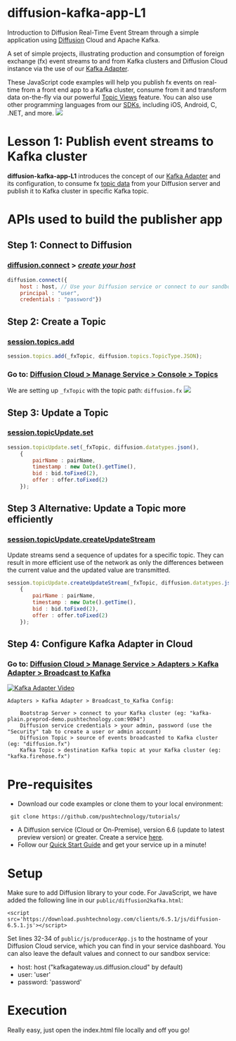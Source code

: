 # diffusion-kafka-app-L1

Introduction to Diffusion Real-Time Event Stream through a simple application using [Diffusion](https://www.pushtechnology.com/product-overview) Cloud and Apache Kafka.

A set of simple projects, illustrating production and consumption of foreign exchange (fx) event streams to and from Kafka clusters and Diffusion Cloud instance via the use of our [Kafka Adapter](https://www.pushtechnology.com/wp-content/uploads/2020/08/Diffusion-Cloud-Kafka-adapter.pdf).

These JavaScript code examples will help you publish fx events on real-time from a front end app to a Kafka cluster, consume from it and transform data on-the-fly via our powerful [Topic Views](https://docs.pushtechnology.com/docs/6.5.2/manual/html/designguide/data/topictree/topic_views.html) feature. You can also use other programming languages from our [SDKs](https://docs.pushtechnology.com/#sdks), including iOS, Android, C, .NET, and more.
![](https://github.com/pushtechnology/tutorials/blob/master/data-store/diffusion-kafka-app-L1/images/kafkaL1.png)

# Lesson 1: Publish event streams to Kafka cluster
**diffusion-kafka-app-L1** introduces the concept of our [Kafka Adapter](https://www.pushtechnology.com/wp-content/uploads/2020/08/Diffusion-Cloud-Kafka-adapter.pdf) and its configuration, to consume fx [topic data](https://docs.pushtechnology.com/docs/6.5.1/manual/html/introduction/overview/topics_data.html) from your Diffusion server and publish it to Kafka cluster in specific Kafka topic.

# APIs used to build the publisher app

## **Step 1: Connect to Diffusion**
### [diffusion.connect](https://docs.pushtechnology.com/docs/6.5.1/js/globals.html#connect) > [*create your host*](https://management.ad.diffusion.cloud/)
```js
diffusion.connect({
	host : host, // Use your Diffusion service or connect to our sandbox "kafkagateway.eu.diffusion.cloud"
	principal : "user",
	credentials : "password"})
```
## **Step 2: Create a Topic**
### [session.topics.add](https://docs.pushtechnology.com/docs/6.5.1/js/interfaces/topiccontrol.html#add)
```js
session.topics.add(_fxTopic, diffusion.topics.TopicType.JSON);
```
### Go to: [Diffusion Cloud > Manage Service > Console > Topics](https://management.ad.diffusion.cloud/#!/login)
We are setting up `_fxTopic` with the topic path: `diffusion.fx`
![](https://github.com/pushtechnology/tutorials/blob/master/data-store/diffusion-kafka-app-L1/images/topics.png)

## **Step 3: Update a Topic**
### [session.topicUpdate.set](https://docs.pushtechnology.com/docs/6.5.1/js/interfaces/topicupdate.html#set)
```js
session.topicUpdate.set(_fxTopic, diffusion.datatypes.json(),
	{
		pairName : pairName,
		timestamp : new Date().getTime(),
		bid : bid.toFixed(2),
		offer : offer.toFixed(2)
	});
```
## **Step 3 Alternative: Update a Topic more efficiently**
### [session.topicUpdate.createUpdateStream](https://docs.pushtechnology.com/docs/6.5.1/js/interfaces/topicupdate.html#createupdatestream)
Update streams send a sequence of updates for a specific topic. They can result in more efficient use of the network as only the differences between the current value and the updated value are transmitted. 
```js
session.topicUpdate.createUpdateStream(_fxTopic, diffusion.datatypes.json()).set(
	{
		pairName : pairName,
		timestamp : new Date().getTime(),
		bid : bid.toFixed(2),
		offer : offer.toFixed(2)
	});
```
## **Step 4: Configure Kafka Adapter in Cloud**
### Go to: [Diffusion Cloud > Manage Service > Adapters > Kafka Adapter > Broadcast to Kafka](https://management.ad.diffusion.cloud/#!/login)
[![Kafka Adapter Video](https://github.com/pushtechnology/tutorials/blob/master/data-store/diffusion-kafka-app-L1/images/adapter.png)](https://www.pushtechnology.com/blog/how-to-build-a-real-time-messaging-app-using-diffusion/)
```
Adapters > Kafka Adapter > Broadcast_to_Kafka Config:

	Bootstrap Server > connect to your Kafka cluster (eg: "kafka-plain.preprod-demo.pushtechnology.com:9094")
	Diffusion service credentials > your admin, password (use the "Security" tab to create a user or admin account)
	Diffusion Topic > source of events broadcasted to Kafka cluster (eg: "diffusion.fx")
	Kafka Topic > destination Kafka topic at your Kafka cluster (eg: "kafka.firehose.fx")

```
			   
# Pre-requisites

*  Download our code examples or clone them to your local environment:
```
 git clone https://github.com/pushtechnology/tutorials/
```
* A Diffusion service (Cloud or On-Premise), version 6.6 (update to latest preview version) or greater. Create a service [here](https://management.ad.diffusion.cloud/).
* Follow our [Quick Start Guide](https://docs.pushtechnology.com/quickstart/#diffusion-cloud-quick-start) and get your service up in a minute!

# Setup

Make sure to add Diffusion library to your code. For JavaScript, we have added the following line in our `public/diffusion2kafka.html`:
```
<script src='https://download.pushtechnology.com/clients/6.5.1/js/diffusion-6.5.1.js'></script>
```
Set lines 32-34 of `public/js/producerApp.js` to the hostname of your Diffusion Cloud service, which you can find in your service dashboard.
You can also leave the default values and connect to our sandbox service:
* host: host ("kafkagateway.us.diffusion.cloud" by default)
* user: 'user'
* password: 'password'

# Execution

Really easy, just open the index.html file locally and off you go!

